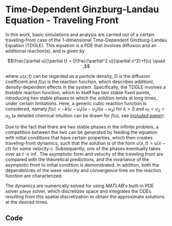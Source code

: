 # Time-Dependent Ginzburg-Landau Equation - Traveling Front

In this work, basic simulations and analysis are carried out of a certain traveling-front case of the 1-dimensional Time-Dependent Ginzburg-Landau Equation (TDGLE). This equation is a PDE that involves diffusion and an additional reaction(s), and is given by
```math
\frac{\partial u}{\partial t} = D\frac{\partial^2 u}{\partial x^2}+f(u)    \quad ,
```
where $u(x,t)$ can be regarded as a particle density, $D$ is the diffusion coefficient and $f(u)$ is the reaction function, which describes additionl, density-dependent effects in the system.
Specifically, the TDGLE involves a *bistable* reaction function, which in itself has two stable fixed points, introducing two stable phases to which the solution tends at long times, under certain limitations. 
Here, a generic cubic reaction function is considered, namely $f(u)=-k(u-u_1)(u-u_2)(u-u_3)$ for $k>0$ and $u_1 < u_2 < u_3$ (a detailed chemical intuition can be drawn for $f(u)$, see [*included paper*](Time_Dependent_Ginzburg_Landau_Equation___Traveling_Front.pdf)).

Due to the fact that there are two stable phases in the infinite problem, a competition between the two can be generated by feeding the equation with initial conditions that have certain properties, which then creates traveling-front dynamics, such that the solution is of the form $u(x,t)=u(x-ct)$ for some velocity $c$. Subsequently, one of the phases eventually takes over as $t\to\inf$. The asymptotic form and velocity of the traveling front are compared with the theoretical predictions, and the invariance of the asymptotic front to initial condition is demonstrated. In addition, both the dependencies of the wave velocity and convergence time on the reaction function are characterized. 

The dynamics are numerically solved for using *MATLAB*'s built-in PDE solver `pdepe` solver, which discretizes space and integrates the ODEs resulting from this spatial discretization to obtain the approximate solutions at the desired times.

## Code

